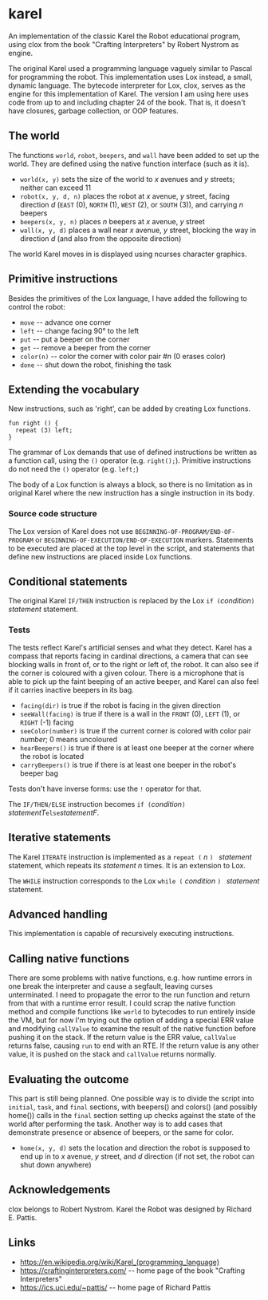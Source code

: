 # karel
An implementation of the classic Karel the Robot educational program, using clox from the book "Crafting Interpreters" by Robert Nystrom as engine.

The original Karel used a programming language vaguely similar to Pascal for programming the robot. This implementation uses Lox instead, a small, dynamic language. The bytecode interpreter for Lox, clox, serves as the engine for this implementation of Karel.
The version I am using here uses code from up to and including chapter 24 of the book. That is, it doesn't have closures, garbage collection, or OOP features.

## The world
The functions `world`, `robot`, `beepers`, and `wall` have been added to set up the world. They are defined using the native function interface (such as it is).
- `world(x, y)` sets the size of the world to _x_ avenues and _y_ streets; neither can exceed 11
- `robot(x, y, d, n)` places the robot at _x_ avenue, _y_ street, facing direction _d_ (`EAST` (0), `NORTH` (1), `WEST` (2), or `SOUTH` (3)), and carrying _n_ beepers
- `beepers(x, y, n)` places _n_ beepers at _x_ avenue, _y_ street
- `wall(x, y, d)` places a wall near _x_ avenue, _y_ street, blocking the way in direction _d_ (and also from the opposite direction)

The world Karel moves in is displayed using ncurses character graphics.

## Primitive instructions
Besides the primitives of the Lox language, I have added the following to control the robot:
- `move` -- advance one corner
- `left` -- change facing 90° to the left
- `put` -- put a beeper on the corner
- `get` -- remove a beeper from the corner
- `color(n)` -- color the corner with color pair #_n_ (0 erases color)
- `done` -- shut down the robot, finishing the task

## Extending the vocabulary
New instructions, such as 'right', can be added by creating Lox functions. 

```
fun right () {
  repeat (3) left;
}
```

The grammar of Lox demands that use of defined instructions be written as a function call, using the `()` operator (e.g. `right();`).  Primitive instructions do not need the `()` operator (e.g. `left;`)

The body of a Lox function is always a block, so there is no limitation as in original Karel where the new instruction has a single instruction in its body.

### Source code structure
The Lox version of Karel does not use `BEGINNING-OF-PROGRAM/END-OF-PROGRAM` or `BEGINNING-OF-EXECUTION/END-OF-EXECUTION` markers. Statements to be executed are placed at the top level in the script, and statements that define new instructions are placed inside Lox functions.

## Conditional statements
The original Karel `IF/THEN` instruction is replaced by the Lox `if (`_condition_`) `_statement_ statement.

### Tests
The tests reflect Karel's artificial senses and what they detect. Karel has a compass that reports facing in cardinal directions, a camera that can see blocking walls in front of, or to the right or left of, the robot. It can also see if the corner is coloured with a given colour. There is a microphone that is able to pick up the faint beeping of an active beeper, and Karel can also feel if it carries inactive beepers in its bag.

- `facing(dir)` is true if the robot is facing in the given direction
- `seeWall(facing)` is true if there is a wall in the `FRONT` (0), `LEFT` (1), or `RIGHT` (-1) facing
- `seeColor(number)` is true if the current corner is colored with color pair _number_; 0 means uncoloured
- `hearBeepers()` is true if there is at least one beeper at the corner where the robot is located
- `carryBeepers()` is true if there is at least one beeper in the robot's beeper bag

Tests don't have inverse forms: use the `!` operator for that.

The `IF/THEN/ELSE` instruction becomes `if (`_condition_`) `_statementT_` else `_statementF_.

## Iterative statements

The Karel `ITERATE` instruction is implemented as a `repeat (` _n_ `) ` _statement_ statement, which repeats its _statement_ _n_ times. It is an extension to Lox.

The `WHILE` instruction corresponds to the Lox `while (` _condition_ `) ` _statement_ statement.

## Advanced handling

This implementation is capable of recursively executing instructions.

## Calling native functions
There are some problems with native functions, e.g. how runtime errors in one break the interpreter and cause a segfault, leaving curses unterminated. I need to propagate the error to the run function and return from that with a runtime error result. 
I could scrap the native function method and compile functions like `world` to bytecodes to run entirely inside the VM, but for now I'm trying out the option of adding a special ERR value and modifying `callValue` to examine the result of the native function before pushing it on the stack. If the return value is the ERR value, `callValue` returns false, causing `run` to end with an RTE. If the return value is any other value, it is pushed on the stack and `callValue` returns normally.

## Evaluating the outcome
This part is still being planned. One possible way is to divide the script into `initial`, `task`, and `final` sections, with beepers() and colors() (and possibly home()) calls in the `final` section setting up checks against the state of the world after performing the task. Another way is to add cases that demonstrate presence or absence of beepers, or the same for color.

- `home(x, y, d)` sets the location and direction the robot is supposed to end up in to _x_ avenue, _y_ street, and _d_ direction (if not set, the robot can shut down anywhere)

## Acknowledgements
clox belongs to Robert Nystrom. Karel the Robot was designed by Richard E. Pattis. 

## Links
- https://en.wikipedia.org/wiki/Karel_(programming_language)
- https://craftinginterpreters.com/ -- home page of the book "Crafting Interpreters"
- https://ics.uci.edu/~pattis/ -- home page of Richard Pattis
